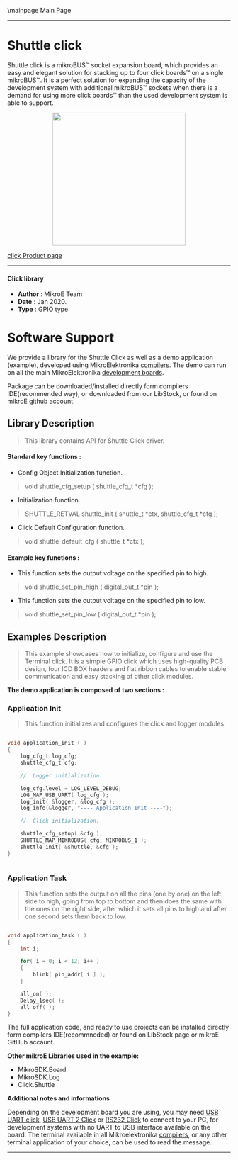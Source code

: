 \mainpage Main Page
 
---
# Shuttle click

Shuttle click is a mikroBUS™ socket expansion board, which provides an easy and elegant solution for stacking up to four click boards™ on a single mikroBUS™. It is a perfect solution for expanding the capacity of the development system with additional mikroBUS™ sockets when there is a demand for using more click boards™ than the used development system is able to support.

<p align="center">
  <img src="https://download.mikroe.com/images/click_for_ide/shuttle_click.png" height=300px>
</p>

[click Product page](<https://www.mikroe.com/shuttle-click>)

---

#### Click library 

- **Author**        : MikroE Team
- **Date**          : Jan 2020.
- **Type**          : GPIO type

# Software Support

We provide a library for the Shuttle Click 
as well as a demo application (example), developed using MikroElektronika 
[compilers](https://shop.mikroe.com/compilers). 
The demo can run on all the main MikroElektronika [development boards](https://shop.mikroe.com/development-boards).

Package can be downloaded/installed directly form compilers IDE(recommended way), or downloaded from our LibStock, or found on mikroE github account. 

## Library Description

> This library contains API for Shuttle Click driver.

#### Standard key functions :

- Config Object Initialization function.
> void shuttle_cfg_setup ( shuttle_cfg_t *cfg ); 
 
- Initialization function.
> SHUTTLE_RETVAL shuttle_init ( shuttle_t *ctx, shuttle_cfg_t *cfg );

- Click Default Configuration function.
> void shuttle_default_cfg ( shuttle_t *ctx );


#### Example key functions :

- This function sets the output voltage on the specified pin to high.
> void shuttle_set_pin_high ( digital_out_t *pin );
 
- This function sets the output voltage on the specified pin to low.
> void shuttle_set_pin_low ( digital_out_t *pin );

## Examples Description

> This example showcases how to initialize, configure and use the Terminal click. It is a simple
  GPIO click which uses high-quality PCB design, four ICD BOX headers and flat ribbon cables to
  enable stable communication and easy stacking of other click modules.

**The demo application is composed of two sections :**

### Application Init 

> This function initializes and configures the click and logger modules. 

```c

void application_init ( )
{
    log_cfg_t log_cfg;
    shuttle_cfg_t cfg;

    //  Logger initialization.

    log_cfg.level = LOG_LEVEL_DEBUG;
    LOG_MAP_USB_UART( log_cfg );
    log_init( &logger, &log_cfg );
    log_info(&logger, "---- Application Init ----");

    //  Click initialization.

    shuttle_cfg_setup( &cfg );
    SHUTTLE_MAP_MIKROBUS( cfg, MIKROBUS_1 );
    shuttle_init( &shuttle, &cfg );
}
  
```

### Application Task

> This function sets the output on all the pins (one by one) on the left side to high, going
  from top to bottom and then does the same with the ones on the right side, after which it 
  sets all pins to high and after one second sets them back to low. 

```c

void application_task ( )
{
    int i;

    for( i = 0; i < 12; i++ )
    {
        blink( pin_addr[ i ] );
    }

    all_on( );
    Delay_1sec( );
    all_off( );
}  

```

The full application code, and ready to use projects can be  installed directly form compilers IDE(recommneded) or found on LibStock page or mikroE GitHub accaunt.

**Other mikroE Libraries used in the example:** 

- MikroSDK.Board
- MikroSDK.Log
- Click.Shuttle

**Additional notes and informations**

Depending on the development board you are using, you may need 
[USB UART click](https://shop.mikroe.com/usb-uart-click), 
[USB UART 2 Click](https://shop.mikroe.com/usb-uart-2-click) or 
[RS232 Click](https://shop.mikroe.com/rs232-click) to connect to your PC, for 
development systems with no UART to USB interface available on the board. The 
terminal available in all Mikroelektronika 
[compilers](https://shop.mikroe.com/compilers), or any other terminal application 
of your choice, can be used to read the message.

---

